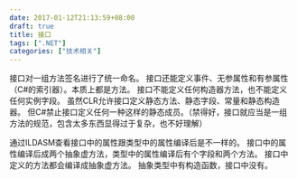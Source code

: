 ```yaml
---
date: 2017-01-12T21:13:59+08:00
draft: true
title: 接口
tags: [".NET"]
categories: ["技术相关"]
---
```


接口对一组方法签名进行了统一命名。
接口还能定义事件、无参属性和有参属性（C#的索引器）。本质上都是方法。
接口不能定义任何构造器方法，也不能定义任何实例字段。
虽然CLR允许接口定义静态方法、静态字段、常量和静态构造器。
但C#禁止接口定义任何一种这样的静态成员。（禁得好，接口就应当是一组方法的规范，包含太多东西显得过于复杂，也不好理解）

通过ILDASM查看接口中的属性跟类型中的属性编译后是不一样的。
接口中的属性编译后成两个抽象虚方法，类型中的属性编译后有个字段和两个方法。
接口中定义的方法都会编译成抽象虚方法。
抽象类型中有构造函数，接口中没有。
